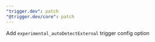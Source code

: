 ```yaml
---
"trigger.dev": patch
"@trigger.dev/core": patch
---
```


Add `experimental_autoDetectExternal` trigger config option
